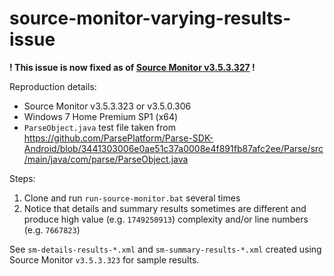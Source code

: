 # source-monitor-varying-results-issue

**! This issue is now fixed as of [Source Monitor v3.5.3.327](http://www.campwoodsw.com/smbeta.html) !**

Reproduction details:
- Source Monitor v3.5.3.323 or v3.5.0.306
- Windows 7 Home Premium SP1 (x64)
- `ParseObject.java` test file taken from https://github.com/ParsePlatform/Parse-SDK-Android/blob/3441303006e0ae51c37a0008e4f891fb87afc2ee/Parse/src/main/java/com/parse/ParseObject.java

Steps:

1. Clone and run `run-source-monitor.bat` several times
2. Notice that details and summary results sometimes are different and produce high value (e.g. `1749250913`) complexity and/or line numbers (e.g. `7667823`)

See `sm-details-results-*.xml` and `sm-summary-results-*.xml` created using Source Monitor `v3.5.3.323` for sample results.
